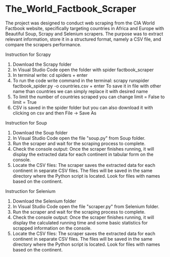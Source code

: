 # The_World_Factbook_Scraper
The project was designed to conduct web scraping from the CIA World Factbook website, specifically targeting countries in Africa and Europe with Beautiful Soup, Scrapy and Selenium scrapers. The purpose was to extract relevant information, store it in a structured format, namely a CSV file, and compare the scrapers performance.

Instruction for Scrapy

1. Download the Scrapy folder
2. In Visual Studio Code open the folder with spider factbook_scraper
3. In terminal write:
   cd spiders + enter
4. To run the code write command in the terminal:
   scrapy runspider factbook_spider.py -o countries.csv + enter
   To save it in file with other name than countries we can simply replace it with desired name
5. To limit the number of countries scraped you can change limit = False to limit = True
6. CSV is saved in the spider folder but you can also download it with clicking on csv and then File -> Save As


Instruction for Soup

1. Download the Soup folder
2. In Visual Studio Code open the file "soup.py" from Soup folder.
3. Run the scraper and wait for the scraping process to complete.
4. Check the console output: Once the scraper finishes running, it will display the extracted data for each continent in tabular form on the console.
5. Locate the CSV files: The scraper saves the extracted data for each continent in separate CSV files. The files will be saved in the same directory where the Python script is located. Look for files with names based on the continent.


Instruction for Selenium

1. Download the Selenium folder
2. In Visual Studio Code open the file "scraper.py" from Selenium folder.
3. Run the scraper and wait for the scraping process to complete.
4. Check the console output: Once the scraper finishes running, it will display the calculated running time and some basic statistics for scrapped information on the console.
5. Locate the CSV files: The scraper saves the extracted data for each continent in separate CSV files. The files will be saved in the same directory where the Python script is located. Look for files with names based on the continent.
